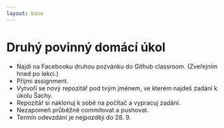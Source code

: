 ```yaml
---
layout: base
---
```


# Druhý povinný domácí úkol

- Najdi na Facebooku druhou pozvánku do Github classroom. (Zveřejním hned po lekci.)
- Přijmi assignment.
- Vytvoří se nový repozitář pod tvým jménem, ve kterém najdeš zadání k úkolu Šachy.
- Repozitář si naklonuj k sobě na počítač a vypracuj zadání.
- Nezapomeň průběžně commitovat a pushovat.
- Termín odevzdání je nejpozději do 28. 9.
